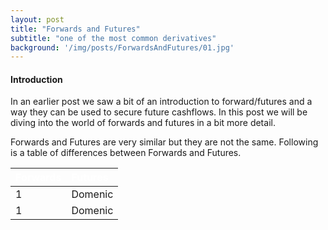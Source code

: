 ```yaml
---
layout: post
title: "Forwards and Futures"
subtitle: "one of the most common derivatives"
background: '/img/posts/ForwardsAndFutures/01.jpg'
---
```

<h4> Introduction </h4>
In an earlier post we saw a bit of an introduction to forward/futures and a way they can be used to secure future cashflows. In this post we will be diving into the world of forwards and futures in a bit more detail.

Forwards and Futures are very similar but they are not the same. Following is a table of differences between Forwards and Futures.

<table class="content-table">
  <thead>
    <tr style="background-color: $link-color; color: #ffffff;text-align: left;font-weight: bold;">
      <th>Forwards</th>
      <th>Futures</th>
    </tr>

  </thead>
  <tbody>
    <tr>
      <td>1</td>
      <td>Domenic</td>
    </tr>
     <tr>
      <td>1</td>
      <td>Domenic</td>
    </tr>
  </tbody>
</table>
